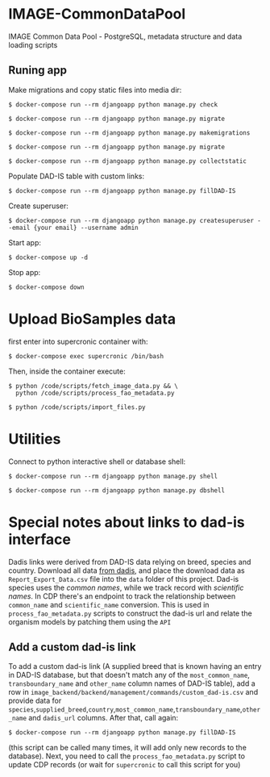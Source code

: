 # IMAGE-CommonDataPool

IMAGE Common Data Pool - PostgreSQL, metadata structure and data loading scripts

## Runing app


Make migrations and copy static files into media dir:

```
$ docker-compose run --rm djangoapp python manage.py check

$ docker-compose run --rm djangoapp python manage.py migrate

$ docker-compose run --rm djangoapp python manage.py makemigrations

$ docker-compose run --rm djangoapp python manage.py migrate

$ docker-compose run --rm djangoapp python manage.py collectstatic
```

Populate DAD-IS table with custom links:

```
$ docker-compose run --rm djangoapp python manage.py fillDAD-IS
```

Create superuser:

```
$ docker-compose run --rm djangoapp python manage.py createsuperuser --email {your email} --username admin
```

Start app:

```
$ docker-compose up -d
```

Stop app:

```
$ docker-compose down
```

# Upload BioSamples data

first enter into supercronic container with:

```
$ docker-compose exec supercronic /bin/bash
```

Then, inside the container execute:

```
$ python /code/scripts/fetch_image_data.py && \
  python /code/scripts/process_fao_metadata.py

$ python /code/scripts/import_files.py
```

# Utilities

Connect to python interactive shell or database shell:

```
$ docker-compose run --rm djangoapp python manage.py shell

$ docker-compose run --rm djangoapp python manage.py dbshell
```

# Special notes about links to dad-is interface

Dadis links were derived from DAD-IS data relying on breed, species and country.
Download all data [from dadis](http://www.fao.org/dad-is/dataexport/en/), and place
the download data as `Report_Export_Data.csv` file into the `data` folder of
this project. Dad-is species uses the *common names*, while we track record with
*scientific names*. In CDP there's an endpoint to track the relationship between
`common_name` and `scientific_name` conversion. This is used in `process_fao_metadata.py`
scripts to construct the dad-is url and relate the organism models by patching
them using the `API`

## Add a custom dad-is link

To add a custom dad-is link (A supplied breed that is known having an entry in DAD-IS
database, but that doesn't match any of the `most_common_name`, `transboundary_name`
and `other_name` column names of DAD-IS table), add a row in
`image_backend/backend/management/commands/custom_dad-is.csv` and provide data for
`species`,`supplied_breed`,`country`,`most_common_name`,`transboundary_name`,`other_name`
and `dadis_url` columns. After that, call again:

```
$ docker-compose run --rm djangoapp python manage.py fillDAD-IS
```

(this script can be called many times, it will add only new records to the database).
Next, you need to call the `process_fao_metadata.py` script to update CDP records
(or wait for `supercronic` to call this script for you)
